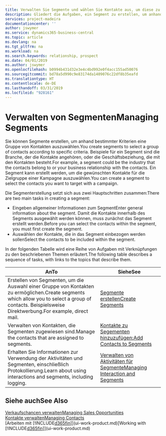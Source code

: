 ```yaml
---
title: Verwalten Sie Segmente und wählen Sie Kontakte aus, um diese zu berücksichtigen| Microsoft Docs
description: Gliedert die Aufgaben, ein Segment zu erstellen, um anhand bestimmter Kriterien eine Gruppe von Kontakten auszuwählen, zum Beispiel Kontakte in einer Branche, die Sie anvisieren möchten.
services: project-madeira
documentationcenter: ''
author: jswymer
ms.service: dynamics365-business-central
ms.topic: article
ms.devlang: na
ms.tgt_pltfrm: na
ms.workload: na
ms.search.keywords: relationship, prospect
ms.date: 04/01/2019
ms.author: jswymer
ms.openlocfilehash: b0994b431d32e3e4c4bd992e0f4acc155ad50076
ms.sourcegitcommit: bd78a5d990c9e83174da1409076c22df8b35eafd
ms.translationtype: HT
ms.contentlocale: de-DE
ms.lasthandoff: 03/31/2019
ms.locfileid: "928161"
---
```

# <a name="managing-segments"></a><span data-ttu-id="71ee0-103">Verwalten von Segmenten</span><span class="sxs-lookup"><span data-stu-id="71ee0-103">Managing Segments</span></span>
<span data-ttu-id="71ee0-104">Sie können Segmente erstellen, um anhand bestimmter Kriterien eine Gruppe von Kontakten auszuwählen.</span><span class="sxs-lookup"><span data-stu-id="71ee0-104">You create segments to select a group of contacts according to specific criteria.</span></span> <span data-ttu-id="71ee0-105">Beispiele für ein Segment sind die Branche, der die Kontakte angehören, oder die Geschäftsbeziehung, die mit den Kontakten besteht.</span><span class="sxs-lookup"><span data-stu-id="71ee0-105">For example, a segment could be the industry that the contacts belong to or your business relationship with the contacts.</span></span> <span data-ttu-id="71ee0-106">Ein Segment kann erstellt werden, um die gewünschten Kontakte für die Zielgruppe einer Kampagne auszuwählen.</span><span class="sxs-lookup"><span data-stu-id="71ee0-106">You can create a segment to select the contacts you want to target with a campaign.</span></span>

<span data-ttu-id="71ee0-107">Die Segmenterstellung setzt sich aus zwei Hauptschritten zusammen:</span><span class="sxs-lookup"><span data-stu-id="71ee0-107">There are two main tasks in creating a segment:</span></span>

* <span data-ttu-id="71ee0-108">Eingeben allgemeiner Informationen zum Segment</span><span class="sxs-lookup"><span data-stu-id="71ee0-108">Enter general information about the segment.</span></span> <span data-ttu-id="71ee0-109">Damit die Kontakte innerhalb des Segments ausgewählt werden können, muss zunächst das Segment erstellt werden.</span><span class="sxs-lookup"><span data-stu-id="71ee0-109">Before you can select the contacts within the segment, you must first create the segment.</span></span>
* <span data-ttu-id="71ee0-110">Auswählen der Kontakte, die in das Segment einbezogen werden sollen</span><span class="sxs-lookup"><span data-stu-id="71ee0-110">Select the contacts to be included within the segment.</span></span>

<span data-ttu-id="71ee0-111">In der folgenden Tabelle wird eine Reihe von Aufgaben mit Verknüpfungen zu den beschriebenen Themen erläutert.</span><span class="sxs-lookup"><span data-stu-id="71ee0-111">The following table describes a sequence of tasks, with links to the topics that describe them.</span></span> 

| <span data-ttu-id="71ee0-112">An</span><span class="sxs-lookup"><span data-stu-id="71ee0-112">To</span></span> | <span data-ttu-id="71ee0-113">Siehe</span><span class="sxs-lookup"><span data-stu-id="71ee0-113">See</span></span> |
| --- | --- |
| <span data-ttu-id="71ee0-114">Erstellen von Segmenten, um die Auswahl einer Gruppe von Kontakten zu ermöglichen.</span><span class="sxs-lookup"><span data-stu-id="71ee0-114">Create segments which allow you to select a group of contacts.</span></span> <span data-ttu-id="71ee0-115">Beispielsweise Direktwerbung.</span><span class="sxs-lookup"><span data-stu-id="71ee0-115">For example, direct mail.</span></span> |[<span data-ttu-id="71ee0-116">Segmente erstellen</span><span class="sxs-lookup"><span data-stu-id="71ee0-116">Create Segments</span></span>](marketing-how-create-segment.md) |
| <span data-ttu-id="71ee0-117">Verwalten von Kontakten, die Segmenten zugewiesen sind.</span><span class="sxs-lookup"><span data-stu-id="71ee0-117">Manage the contacts that are assigned to segments.</span></span> |[<span data-ttu-id="71ee0-118">Kontakte zu Segementen hinzuzufügen:</span><span class="sxs-lookup"><span data-stu-id="71ee0-118">Add Contacts to Segments</span></span>](marketing-add-contact-segment.md) |
| <span data-ttu-id="71ee0-119">Erhalten Sie Informationen zur Verwendung der Aktivitäten und Segmenten, einschließlich Protokollierung.</span><span class="sxs-lookup"><span data-stu-id="71ee0-119">Learn about using interactions and segments, including logging.</span></span> |[<span data-ttu-id="71ee0-120">Verwalten von Aktivitäten für Segmente</span><span class="sxs-lookup"><span data-stu-id="71ee0-120">Managing Interaction and Segments</span></span>](marketing-interaction-segments.md) |

## <a name="see-also"></a><span data-ttu-id="71ee0-121">Siehe auch</span><span class="sxs-lookup"><span data-stu-id="71ee0-121">See Also</span></span>
[<span data-ttu-id="71ee0-122">Verkaufschancen verwalten</span><span class="sxs-lookup"><span data-stu-id="71ee0-122">Managing Sales Opportunities</span></span>](marketing-manage-sales-opportunities.md)  
[<span data-ttu-id="71ee0-123">Kontakte verwalten</span><span class="sxs-lookup"><span data-stu-id="71ee0-123">Managing Contacts</span></span>](marketing-contacts.md)  
<span data-ttu-id="71ee0-124">[Arbeiten mit [!INCLUDE[d365fin](includes/d365fin_md.md)]](ui-work-product.md)</span><span class="sxs-lookup"><span data-stu-id="71ee0-124">[Working with [!INCLUDE[d365fin](includes/d365fin_md.md)]](ui-work-product.md)</span></span>
